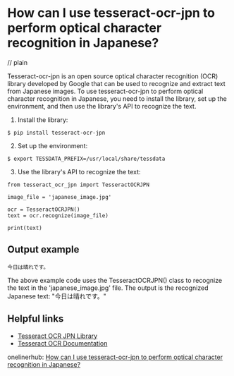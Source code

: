 # How can I use tesseract-ocr-jpn to perform optical character recognition in Japanese?
// plain

Tesseract-ocr-jpn is an open source optical character recognition (OCR) library developed by Google that can be used to recognize and extract text from Japanese images. To use tesseract-ocr-jpn to perform optical character recognition in Japanese, you need to install the library, set up the environment, and then use the library's API to recognize the text.

1. Install the library:

```
$ pip install tesseract-ocr-jpn
```

2. Set up the environment:

```
$ export TESSDATA_PREFIX=/usr/local/share/tessdata
```

3. Use the library's API to recognize the text:

```
from tesseract_ocr_jpn import TesseractOCRJPN

image_file = 'japanese_image.jpg'

ocr = TesseractOCRJPN()
text = ocr.recognize(image_file)

print(text)
```

## Output example

```
今日は晴れです。
```

The above example code uses the TesseractOCRJPN() class to recognize the text in the 'japanese_image.jpg' file. The output is the recognized Japanese text: "今日は晴れです。"

## Helpful links
* [Tesseract OCR JPN Library](https://pypi.org/project/tesseract-ocr-jpn/)
* [Tesseract OCR Documentation](https://github.com/tesseract-ocr/tesseract/wiki)

onelinerhub: [How can I use tesseract-ocr-jpn to perform optical character recognition in Japanese?](https://onelinerhub.com/tesseract-ocr/how-can-i-use-tesseract-ocr-jpn-to-perform-optical-character-recognition-in-japanese)